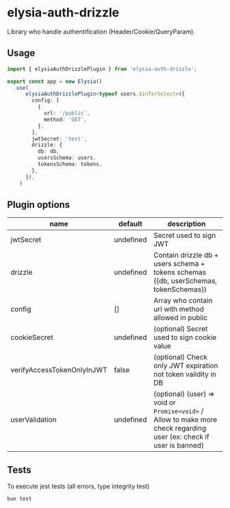# elysia-auth-drizzle

Library who handle authentification (Header/Cookie/QueryParam).

## Usage

```typescript
import { elysiaAuthDrizzlePlugin } from 'elysia-auth-drizzle';

export const app = new Elysia()
  .use(
      elysiaAuthDrizzlePlugin<typeof users.$inferSelect>({
        config: [
          {
            url: '/public',
            method: 'GET',
          },
        ],
        jwtSecret: 'test',
        drizzle: {
          db: db,
          usersSchema: users,
          tokensSchema: tokens,
        },
      }),
    )
```

## Plugin options

| name                       | default   | description                                                                                                        |
| -------------------------- | --------- | ------------------------------------------------------------------------------------------------------------------ |
| jwtSecret                  | undefined | Secret used to sign JWT                                                                                            |
| drizzle                    | undefined | Contain drizzle db + users schema + tokens schemas ({db, userSchemas, tokenSchemas})                               |
| config                     | []        | Array who contain url with method allowed in public                                                                |
| cookieSecret               | undefined | (optional) Secret used to sign cookie value                                                                        |
| verifyAccessTokenOnlyInJWT | false     | (optional) Check only JWT expiration not token validity in DB                                                      |
| userValidation             | undefined | (optional) (user) => void or `Promise<void>` / Allow to make more check regarding user (ex: check if user is banned) |

## Tests

To execute jest tests (all errors, type integrity test)

```
bun test
```
